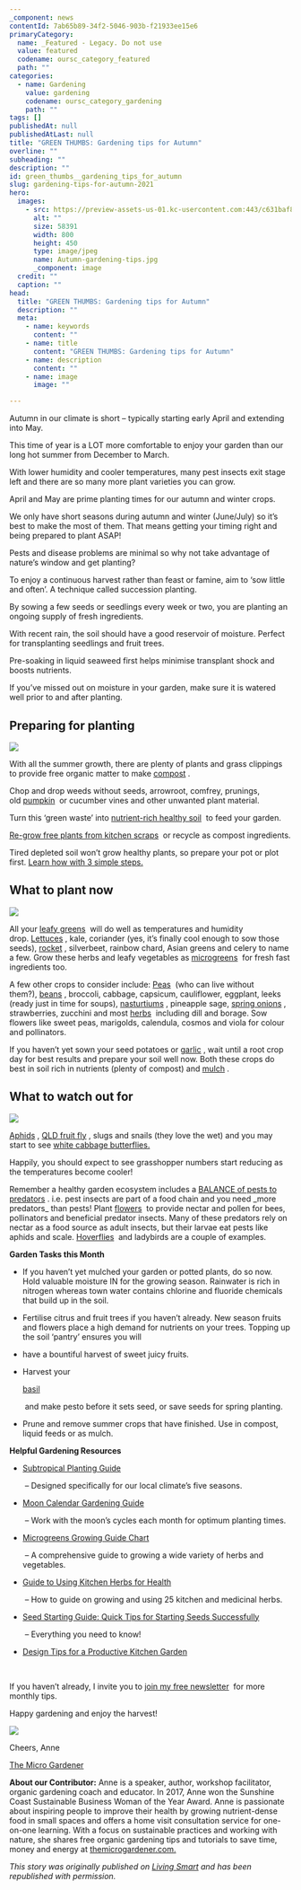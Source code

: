```yaml
---
_component: news
contentId: 7ab65b89-34f2-5046-903b-f21933ee15e6
primaryCategory:
  name: _Featured - Legacy. Do not use
  value: featured
  codename: oursc_category_featured
  path: ""
categories:
  - name: Gardening
    value: gardening
    codename: oursc_category_gardening
    path: ""
tags: []
publishedAt: null
publishedAtLast: null
title: "GREEN THUMBS: Gardening tips for Autumn"
overline: ""
subheading: ""
description: ""
id: green_thumbs__gardening_tips_for_autumn
slug: gardening-tips-for-autumn-2021
hero:
  images:
    - src: https://preview-assets-us-01.kc-usercontent.com:443/c631baf8-1b46-001f-580c-d0001b68b4a8/f54b2abe-d0af-4262-86d0-b0ffefe9e2c1/Autumn-gardening-tips.jpg
      alt: ""
      size: 58391
      width: 800
      height: 450
      type: image/jpeg
      name: Autumn-gardening-tips.jpg
      _component: image
  credit: ""
  caption: ""
head:
  title: "GREEN THUMBS: Gardening tips for Autumn"
  description: ""
  meta:
    - name: keywords
      content: ""
    - name: title
      content: "GREEN THUMBS: Gardening tips for Autumn"
    - name: description
      content: ""
    - name: image
      image: ""

---
```

Autumn in our climate is short – typically starting early April and extending into May.

This time of year is a LOT more comfortable to enjoy your garden than our long hot summer from December to March.

With lower humidity and cooler temperatures, many pest insects exit stage left and there are so many more plant varieties you can grow.

April and May are prime planting times for our autumn and winter crops.

We only have short seasons during autumn and winter (June/July) so it’s best to make the most of them. That means getting your timing right and being prepared to plant ASAP!

Pests and disease problems are minimal so why not take advantage of nature’s window and get planting?

To enjoy a continuous harvest rather than feast or famine, aim to ‘sow little and often’. A technique called succession planting.

By sowing a few seeds or seedlings every week or two, you are planting an ongoing supply of fresh ingredients. 

With recent rain, the soil should have a good reservoir of moisture. Perfect for transplanting seedlings and fruit trees.

Pre-soaking in liquid seaweed first helps minimise transplant shock and boosts nutrients.

If you’ve missed out on moisture in your garden, make sure it is watered well prior to and after planting. 

## **Preparing for planting** 

![](https://preview-assets-us-01.kc-usercontent.com:443/c631baf8-1b46-001f-580c-d0001b68b4a8/d32c79df-65ac-452d-92bb-c1b685b87d3d/spade.jpg)

With all the summer growth, there are plenty of plants and grass clippings to provide free organic matter to make [compost](https://themicrogardener.com/how-to-use-compost-and-7-benefits-of-composting/)
.

Chop and drop weeds without seeds, arrowroot, comfrey, prunings, old [pumpkin](https://www.youtube.com/watch?v=TR42oFo6s-0&t=26s)
 or cucumber vines and other unwanted plant material.

Turn this ‘green waste’ into [nutrient-rich healthy soil](https://themicrogardener.com/5-simple-secrets-to-building-healthy-soil/)
 to feed your garden. 

[Re-grow free plants from kitchen scraps](https://themicrogardener.com/9-foods-you-can-regrow-from-kitchen-scraps/)
 or recycle as compost ingredients.

Tired depleted soil won’t grow healthy plants, so prepare your pot or plot first. [Learn how with 3 simple steps.](https://themicrogardener.com/3-steps-to-prepare-your-garden-for-planting/)


## **What to plant now**

![](https://preview-assets-us-01.kc-usercontent.com:443/c631baf8-1b46-001f-580c-d0001b68b4a8/230b69d8-9ee6-4bc2-9c8c-cfeae5fe6d1e/lettuce.jpg)

All your [leafy greens](https://www.youtube.com/watch?v=t4kk287WQ0U&t=37s)
 will do well as temperatures and humidity drop. [Lettuces](https://www.youtube.com/watch?v=lkWctLP84iE)
, kale, coriander (yes, it’s finally cool enough to sow those seeds), [rocket](https://themicrogardener.com/need-herbs-in-a-hurry-grow-rocket/)
, silverbeet, rainbow chard, Asian greens and celery to name a few. Grow these herbs and leafy vegetables as [microgreens](https://themicrogardener.com/easy-guide-to-growing-microgreens/)
 for fresh fast ingredients too. 

A few other crops to consider include: [Peas](https://themicrogardener.com/easy-guide-to-growing-perfect-pea/)
 (who can live without them?), [beans](https://themicrogardener.com/3-tips-on-growing-peas-and-beans/)
, broccoli, cabbage, capsicum, cauliflower, eggplant, leeks (ready just in time for soups), [nasturtiums](https://themicrogardener.com/how-to-grow-use-nasturtiums/)
, pineapple sage, [spring onions](https://themicrogardener.com/guide-to-growing-spring-onions/)
, strawberries, zucchini and most [herbs](https://themicrogardener.com/category/herb-gardens)
 including dill and borage. Sow flowers like sweet peas, marigolds, calendula, cosmos and viola for colour and pollinators. 

If you haven’t yet sown your seed potatoes or [garlic](https://themicrogardener.com/5-step-guide-to-growing-gorgeous-garlic/)
, wait until a root crop day for best results and prepare your soil well now. Both these crops do best in soil rich in nutrients (plenty of compost) and [mulch](https://themicrogardener.com/20-reasons-why-you-should-mulch-your-garden/)
. 

## **What to watch out for** 

![](https://preview-assets-us-01.kc-usercontent.com:443/c631baf8-1b46-001f-580c-d0001b68b4a8/70ad07c1-1527-4419-a590-115431b4505f/snails.jpg)

[Aphids](https://themicrogardener.com/why-are-ants-in-my-plants-pots-soil/)
, [QLD fruit fly](https://themicrogardener.com/organic-fruit-fly-control-strategies-pest-management/)
, slugs and snails (they love the wet) and you may start to see [white cabbage butterflies.](https://themicrogardener.com/coping-with-caterpillars-part-2/)


Happily, you should expect to see grasshopper numbers start reducing as the temperatures become cooler! 

Remember a healthy garden ecosystem includes a [BALANCE of pests to predators](https://themicrogardener.com/imitate-nature-for-higher-yields-less-pests/)
. i.e. pest insects are part of a food chain and you need \_more predators\_ than pests! Plant [flowers](https://themicrogardener.com/13-benefits-of-growing-flowers-in-your-vegetable-garden/)
 to provide nectar and pollen for bees, pollinators and beneficial predator insects. Many of these predators rely on nectar as a food source as adult insects, but their larvae eat pests like aphids and scale. [Hoverflies](https://themicrogardener.com/organic-aphid-control-with-hoverflies/)
 and ladybirds are a couple of examples. 

**Garden Tasks this Month** 

*   If you haven’t yet mulched your garden or potted plants, do so now. Hold valuable moisture IN for the growing season. Rainwater is rich in nitrogen whereas town water contains chlorine and fluoride chemicals that build up in the soil. 

*   Fertilise citrus and fruit trees if you haven’t already. New season fruits and flowers place a high demand for nutrients on your trees. Topping up the soil ‘pantry’ ensures you will 

*   have a bountiful harvest of sweet juicy fruits. 

*   Harvest your 

    [basil](https://themicrogardener.com/easy-guide-to-growing-basil-how-to-grow-basil/)


     and make pesto before it sets seed, or save seeds for spring planting. 

*   Prune and remove summer crops that have finished. Use in compost, liquid feeds or as mulch. 

**Helpful Gardening Resources** 

*   [Subtropical Planting Guide](https://themicrogardener.com/product/subtropical-planting-guide-seasonal-gardening/)


     – Designed specifically for our local climate’s five seasons. 

*   [Moon Calendar Gardening Guide](https://themicrogardener.com/product/moon-calendar/)


     – Work with the moon’s cycles each month for optimum planting times. 

*   [Microgreens Growing Guide Chart](https://themicrogardener.com/product/microgreens-growing-guide-chart/)


     – A comprehensive guide to growing a wide variety of herbs and vegetables. 

*   [Guide to Using Kitchen Herbs for Health](https://themicrogardener.com/product/guide-using-kitchen-herbs-health-quick-easy-ways-grow-eat-use-herbs-daily-anne-gibson/)


     – How to guide on growing and using 25 kitchen and medicinal herbs. 

*   [Seed Starting Guide: Quick Tips for Starting Seeds Successfully](https://themicrogardener.com/seed-starting-guide-quick-tips-for-starting-seeds-successfully/)


     – Everything you need to know! 

*   [Design Tips for a Productive Kitchen Garden](https://themicrogardener.com/design-tips-for-a-productive-kitchen-garden/)


     

If you haven’t already, I invite you to [join my free newsletter](https://themicrogardener.com/get-free-newsletter-updates-ebook/)
 for more monthly tips. 

Happy gardening and enjoy the harvest! 

![](https://preview-assets-us-01.kc-usercontent.com:443/c631baf8-1b46-001f-580c-d0001b68b4a8/7ac0396d-130d-4019-b463-74bbb2b8d751/head-shot.png)

Cheers, Anne 

[The Micro Gardener](https://themicrogardener.com/)
 

**About our Contributor:** Anne is a speaker, author, workshop facilitator, organic gardening coach and educator. In 2017, Anne won the Sunshine Coast Sustainable Business Woman of the Year Award. Anne is passionate about inspiring people to improve their health by growing nutrient-dense food in small spaces and offers a home visit consultation service for one-on-one learning. With a focus on sustainable practices and working with nature, she shares free organic gardening tips and tutorials to save time, money and energy at [themicrogardener.com.](https://themicrogardener.com/)


*This story was originally published on [Living Smart](https://www.livingsmartqld.com.au/)
&#x20;and has been republished with permission.*
